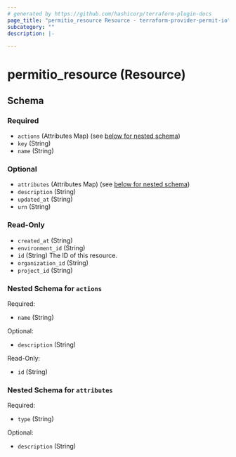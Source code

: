 ```yaml
---
# generated by https://github.com/hashicorp/terraform-plugin-docs
page_title: "permitio_resource Resource - terraform-provider-permit-io"
subcategory: ""
description: |-
  
---
```


# permitio_resource (Resource)





<!-- schema generated by tfplugindocs -->
## Schema

### Required

- `actions` (Attributes Map) (see [below for nested schema](#nestedatt--actions))
- `key` (String)
- `name` (String)

### Optional

- `attributes` (Attributes Map) (see [below for nested schema](#nestedatt--attributes))
- `description` (String)
- `updated_at` (String)
- `urn` (String)

### Read-Only

- `created_at` (String)
- `environment_id` (String)
- `id` (String) The ID of this resource.
- `organization_id` (String)
- `project_id` (String)

<a id="nestedatt--actions"></a>
### Nested Schema for `actions`

Required:

- `name` (String)

Optional:

- `description` (String)

Read-Only:

- `id` (String)


<a id="nestedatt--attributes"></a>
### Nested Schema for `attributes`

Required:

- `type` (String)

Optional:

- `description` (String)

